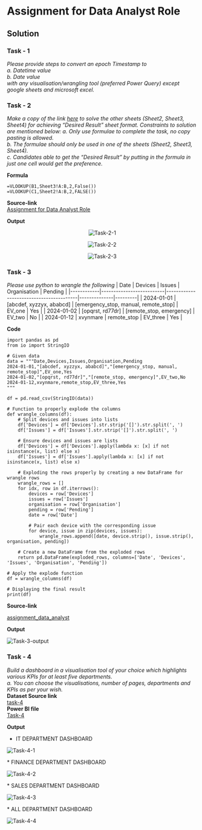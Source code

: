 # Assignment for Data Analyst Role 
## Solution
### Task - 1
*Please provide steps to convert an epoch Timestamp to  
a. Datetime value  
b. Date value  
with any visualisation/wrangling tool (preferred Power Query) except google
sheets and microsoft excel.*

### Task - 2
*Make a copy of the link [here](https://docs.google.com/spreadsheets/d/1PeLfnz26veXEp4Hx3KqUa0qix2bH_e3bg3Xx19gSpa8/edit#gid=0) to solve the other sheets (Sheet2, Sheet3,
Sheet4) for achieving “Desired Result” sheet format. Constraints to solution
are mentioned below: 
a. Only use formulae to complete the task, no copy pasting is allowed.  
b. The formulae should only be used in one of the sheets (Sheet2, Sheet3,
Sheet4).  
c. Candidates able to get the “Desired Result” by putting in the formula
in just one cell would get the preference.*

**Formula**
````
=VLOOKUP(B1,Sheet3!A:B,2,False())
=VLOOKUP(C1,Sheet2!A:B,2,FALSE())
````
****Source-link****  
[Assignment for Data Analyst Role](https://docs.google.com/spreadsheets/d/1W_ipe0fSnLbRnjgb-u8Fcn_Wy__OnX_7Dyo4eZO_sqs/edit?usp=sharing)

**Output**
<p align="center">
  <img src="https://github.com/fileediting/kazam_data_analyst_assignment/blob/main/img/t1.png" alt="Task-2-1">
</p>
<p align="center">
  <img src="https://github.com/fileediting/kazam_data_analyst_assignment/blob/main/img/t2.png" alt="Task-2-2">
</p>
<p align="center">
  <img src="https://github.com/fileediting/kazam_data_analyst_assignment/blob/main/img/t3.png" alt="Task-2-3">
</p>

### Task - 3
*Please use python to wrangle the following*
| Date       | Devices                 | Issues                                  | Organisation | Pending |
|------------|--------------------------|-----------------------------------------|--------------|---------|
| 2024-01-01 | [abcdef, xyzzyx, ababcd] | [emergency_stop, manual, remote_stop]   | EV_one       | Yes     |
| 2024-01-02 | [opqrst, rd77dr]         | [remote_stop, emergency]                | EV_two       | No      |
| 2024-01-12 | xvynmare                 | remote_stop                             | EV_three     | Yes     |


**Code**
````
import pandas as pd
from io import StringIO

# Given data
data = """Date,Devices,Issues,Organisation,Pending
2024-01-01,"[abcdef, xyzzyx, ababcd]","[emergency_stop, manual, remote_stop]",EV_one,Yes
2024-01-02,"[opqrst, rd77dr]","[remote_stop, emergency]",EV_two,No
2024-01-12,xvynmare,remote_stop,EV_three,Yes
"""

df = pd.read_csv(StringIO(data))

# Function to properly explode the columns
def wrangle_columns(df):
    # Split devices and issues into lists
    df['Devices'] = df['Devices'].str.strip('[]').str.split(', ')
    df['Issues'] = df['Issues'].str.strip('[]').str.split(', ')
    
    # Ensure devices and issues are lists
    df['Devices'] = df['Devices'].apply(lambda x: [x] if not isinstance(x, list) else x)
    df['Issues'] = df['Issues'].apply(lambda x: [x] if not isinstance(x, list) else x)
    
    # Exploding the rows properly by creating a new DataFrame for wrangle rows
    wrangle_rows = []
    for idx, row in df.iterrows():
        devices = row['Devices']
        issues = row['Issues']
        organisation = row['Organisation']
        pending = row['Pending']
        date = row['Date']
        
        # Pair each device with the corresponding issue
        for device, issue in zip(devices, issues):
            wrangle_rows.append([date, device.strip(), issue.strip(), organisation, pending])
    
    # Create a new DataFrame from the exploded rows
    return pd.DataFrame(exploded_rows, columns=['Date', 'Devices', 'Issues', 'Organisation', 'Pending'])

# Apply the explode function
df = wrangle_columns(df)

# Displaying the final result
print(df)
````

****Source-link****

[assignment_data_analyst](https://colab.research.google.com/drive/1tTzC2RzYfaUnPMRLKk4tKF4_Sqty395Y?usp=sharing)


**Output**
<p align="">
  <img src="https://github.com/fileediting/kazam_data_analyst_assignment/blob/main/img/Task-3-output.png" alt="Task-3-output">
</p>

### Task - 4
*Build a dashboard in a visualisation tool of your choice which highlights
various KPIs for at least five departments.  
a. You can choose the visualisations, number of pages, departments and
KPIs as per your wish.*  
**Dataset Source link**  
[task-4](https://docs.google.com/spreadsheets/d/1S-ITrKb1nvGGlSAHyHtvRCDbaQUm9_5srty3j03frbs/edit?usp=sharing)  
**Power BI file**  
[Task-4](https://github.com/fileediting/kazam_data_analyst_assignment/blob/main/file/Task-4.pbix)

**Output**
* IT DEPARTMENT DASHBOARD
<p align="">
  <img src="https://github.com/fileediting/kazam_data_analyst_assignment/blob/main/img/t41.png" alt="Task-4-1">
</p>    
    * FINANCE DEPARTMENT DASHBOARD
<p align="">
  <img src="https://github.com/fileediting/kazam_data_analyst_assignment/blob/main/img/t42.png" alt="Task-4-2">
</p>   
  * SALES DEPARTMENT DASHBOARD
<p align="">
  <img src="https://github.com/fileediting/kazam_data_analyst_assignment/blob/main/img/t43.png" alt="Task-4-3">
</p>  
  * ALL DEPARTMENT DASHBOARD
<p align="">
  <img src="https://github.com/fileediting/kazam_data_analyst_assignment/blob/main/img/t44.png" alt="Task-4-4">
</p>
